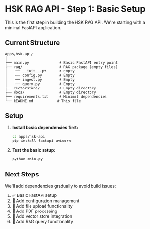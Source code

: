 # HSK RAG API - Step 1: Basic Setup

This is the first step in building the HSK RAG API. We're starting with a minimal FastAPI application.

## Current Structure

```
apps/hsk-api/
│
├── main.py              # Basic FastAPI entry point
├── rag/                 # RAG package (empty files)
│   ├── __init__.py      # Empty
│   ├── config.py        # Empty
│   ├── ingest.py        # Empty
│   └── query.py         # Empty
├── vectorstore/         # Empty directory
├── docs/                # Empty directory
├── requirements.txt     # Minimal dependencies
└── README.md           # This file
```

## Setup

1. **Install basic dependencies first:**
   ```bash
   cd apps/hsk-api
   pip install fastapi uvicorn
   ```

2. **Test the basic setup:**
   ```bash
   python main.py
   ```

## Next Steps

We'll add dependencies gradually to avoid build issues:
1. ✅ Basic FastAPI setup
2. 🔄 Add configuration management
3. 🔄 Add file upload functionality
4. 🔄 Add PDF processing
5. 🔄 Add vector store integration
6. 🔄 Add RAG query functionality 
